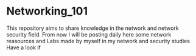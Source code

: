 # Networking_101
This repository aims to share knowledge in the network and network security field. From now I will be posting daily here some network reasources and Labs made by myself in my network and security studies Have a look if
